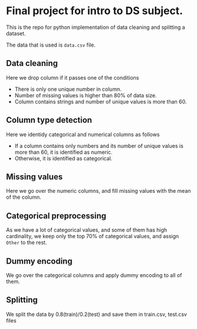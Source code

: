 # Final project for intro to DS subject.

This is the repo for python implementation of data cleaning and splitting a dataset.

The data that is used is `data.csv` file.

## Data cleaning

Here we drop column if it passes one of the conditions
- There is only one unique number in column.
- Number of missing values is higher than 80% of data size.
- Column contains strings and number of unique values is more than 60.


## Column type detection

Here we identidy categorical and numerical columns as follows
- If a column contains only numbers and its number of unique values is more than 60, it is identified as numeric.
- Otherwise, it is identified as categorical.


## Missing values

Here we go over the numeric columns, and fill missing values with the mean of the column.


## Categorical preprocessing

As we have a lot of categorical values, and some of them has high cardinality, we keep only the top 70% of categorical values, and assign `Other` to the rest.

## Dummy encoding

We go over the categorical columns and apply dummy encoding to all of them.

## Splitting
We split the data by 0.8(train)/0.2(test) and save them in train.csv, test.csv files